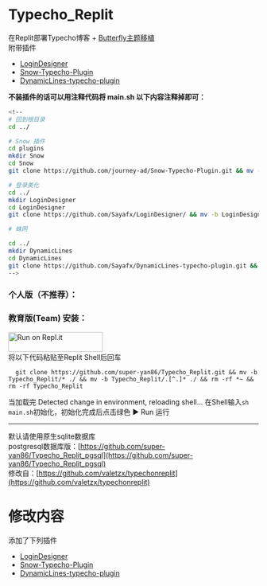 # Typecho_Replit
在Replit部署Typecho博客 + [Butterfly主题移植](https://blog.wehaox.com/archives/typecho-butterfly.html#cl-3 )</br>
附带插件</br>
- [LoginDesigner](https://github.com/jrotty/LoginDesigner)</br>
- [Snow-Typecho-Plugin](https://github.com/journey-ad/Snow-Typecho-Plugin)</br>
- [DynamicLines-typecho-plugin](https://github.com/1379/DynamicLines-typecho-plugin)</br>

<b>不装插件的话可以用注释代码将 <b>main.sh</b> 以下内容注释掉即可：</b></br>
```bash
<!--
# 回到根目录
cd ../

# Snow 插件
cd plugins
mkdir Snow
cd Snow
git clone https://github.com/journey-ad/Snow-Typecho-Plugin.git && mv -b Snow-Typecho-Plugin/* ./ && mv -b Snow-Typecho-Plugin/.[^.]* ./ && rm -rf *~ && rm -rf Snow-Typecho-Plugin

# 登录美化
cd ../
mkdir LoginDesigner
cd LoginDesigner
git clone https://github.com/Sayafx/LoginDesigner/ && mv -b LoginDesigner/* ./ && mv -b LoginDesigner/.[^.]* ./ && rm -rf *~ && rm -rf LoginDesigner

# 蛛网

cd ../
mkdir DynamicLines
cd DynamicLines
git clone https://github.com/Sayafx/DynamicLines-typecho-plugin.git && mv -b DynamicLines-typecho-plugin/* ./ && mv -b DynamicLines-typecho-plugin/.[^.]* ./ && rm -rf *~ && rm -rf DynamicLines-typecho-plugin
-->
```

### 个人版（不推荐）：
### 教育版(Team) 安装：
<a href="https://repl.it/github/super-yan86/Typecho_Replit">
  <img alt="Run on Repl.it" src="https://repl.it/badge/github/super-yan86/Typecho_Replit" style="height: 40px; width: 190px;" />
</a></br>
将以下代码粘贴至Replit Shell后回车

```git
  git clone https://github.com/super-yan86/Typecho_Replit.git && mv -b Typecho_Replit/* ./ && mv -b Typecho_Replit/.[^.]* ./ && rm -rf *~ && rm -rf Typecho_Replit
```

当加载完 Detected change in environment, reloading shell...
在Shell输入`sh main.sh`初始化，初始化完成后点击绿色 ▶ Run 运行

-----------------------------------------------------------------------------------------------------------------

默认请使用原生sqlite数据库</br>
postgresql数据库版：[https://github.com/super-yan86/Typecho_Replit_pgsql](https://github.com/super-yan86/Typecho_Replit_pgsql)</br>
修改自：[https://github.com/valetzx/typechonreplit](https://github.com/valetzx/typechonreplit)

# 修改内容

添加了下列插件

- [LoginDesigner](https://github.com/jrotty/LoginDesigner)
- [Snow-Typecho-Plugin](https://github.com/journey-ad/Snow-Typecho-Plugin)
- [DynamicLines-typecho-plugin](https://github.com/1379/DynamicLines-typecho-plugin)


<!--
# 关于图床

## 推荐使用 PicGo + bilibili 图床

### [点此下载PicGo](https://alist.sayagal.repl.co/d/%E5%B7%A5%E5%85%B7/PicGo-Setup-2.3.0-x64.exe)

### 在 PicGo 中安装bilibili图床插件

- 在线安装

  打开 [PicGo](https://github.com/Molunerfinn/PicGo) 详细窗口，选择**插件设置**，搜索**bili**安装，然后重启应用即可。

- 离线安装

  克隆该项目，复制项目到 以下目录：

  - Windows: `%APPDATA%\picgo\`
  - Linux: `$XDG_CONFIG_HOME/picgo/` or `~/.config/picgo/`
  - macOS: `~/Library/Application\ Support/picgo/`

  切换到新目录执行 `npm install ./picgo-plugin-smms-user`，然后重启应用即可。

### 获取B站SESSDATA

1. 登录[B站](https://www.bilibili.com/)
2. 按`F12`打开控制台
3. 找到`SESSDATA`复制即可![img](https://i0.hdslb.com/bfs/album/4b212e3692523c9baa9bfb4415b89c68fff44557.png)

### 解决B站防盗链（403）

> B站开启了防盗链，利用的是HTTP的Referer属性做判断。如果Referer是他白名单之外的网站，就会返回403

#### 全站图片使用

在外观-设置外观里找到`自定义head标签内位置内容`，设置如下标志，那么全站资源引用都不会携带referrer

```
<meta name="referrer" content="no-referrer">
```

[具体配置点此查看](https://github.com/xlzy520/picgo-plugin-bilibili.git)

PS. 自行启用插件和主题

Snow插件推荐设置，观感较好。
![Snow设置](https://images.weserv.nl/?url=https://article.biliimg.com/bfs/article/dafa22094fc8129879ee352d2763bd41299108a8.png)

[博客原址](https://syblog.repl.co/index.php/archives/3/)
-->
